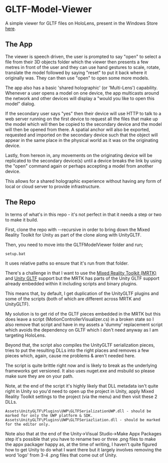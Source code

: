 # GLTF-Model-Viewer
A simple viewer for GLTF files on HoloLens, present in the Windows Store [here](https://t.co/giLhjFrQpv).

## The App
The viewer is speech driven, the user is prompted to say "open" to select a file from their 3D objects folder which the viewer then presents a few metres in front of the user and they can use hand gestures to scale, rotate, translate the model followed by saying "reset" to put it back where it originally was. They can then use "open" to open some more models.

The app also has a basic 'shared holographic' (or 'Multi-Lens') capability. Whenever a user opens a model on one device, the app multicasts around the network and other devices will display a "would you like to open this model" dialog.

If the secondary user says "yes" then their device will use HTTP to talk to a web server running on the first device to request all the files that make up the model which will then be copied to the secondary device and the model will then be opened from there. A spatial anchor will also be exported, requested and imported on the secondary device such that the object will appear in the same place in the physical world as it was on the originating device.

Lastly, from hereon in, any movements on the originating device will be replicated to the secondary device(s) until a device breaks the link by using the "open" command again or perhaps accepting a model from another device.

This allows for a shared holographic experience without having any form of local or cloud server to provide infrastructure.

## The Repo

In terms of what's in this repo - it's not perfect in that it needs a step or two to make it build.

First, clone the repo with --recursive in order to bring down the Mixed Reality Toolkit for Unity as part of the clone along with UnityGLTF.

Then, you need to move into the GLTFModelViewer folder and run;

	setup.bat

It uses relative paths so ensure that it's run from that folder.

There's a challenge in that I want to use the [Mixed Reality Toolkit (MRTK)](https://github.com/Microsoft/MixedRealityToolkit-Unity) and [Unity GLTF](https://github.com/KhronosGroup/UnityGLTF) support but the MRTK has parts of the Unity GLTF support already embedded within it including scripts and binary plugins.

This means that, by default, I get duplication of the UnityGLTF plugins and some of the scripts (both of which are different across MRTK and UnityGLTF).

My solution is to get rid of the GLTF pieces embedded in the MRTK but this does leave a script (MotionControllerVisualizer.cs) in a broken state so I also remove that script and have in my assets a 'dummy' replacement script which avoids the dependency on GLTF which I don't need anyway as I am targeting HoloLens.

Beyond that, the script also compiles the UnityGLTF serialization pieces, tries to put the resulting DLLs into the right places and removes a few pieces which, again, cause me problems & aren't needed here.

The script is quite brittle right now and is likely to break as the underlying frameworks get versioned. It also uses nuget.exe and msbuild so please make sure they are on your path.

Note, at the end of the script it's highly likely that DLL metadata isn't quite right in Unity so you'd need to open up the project in Unity, apply Mixed Reality Toolkit settings to the project (via the menu) and then visit these 2 DLLs.

	Assets\UnityGLTF\Plugins\UWP\GLTFSerializationUWP.dll - should be marked for only the UWP platform & SDK.
	Assets\UnityGLTF\Plugins\UWP\GLTFSeriazliation.dll - should be marked for the editor only.

Note also that at the end of the Unity->Visual Studio->Make Appx Packages step it's possible that you have to rename two or three .png files to make the appx packager happy as, at the time of writing, I haven't quite figured how to get Unity to do what I want there but it largely involves removing the word 'logo' from 3-4 .png files that come out of Unity.